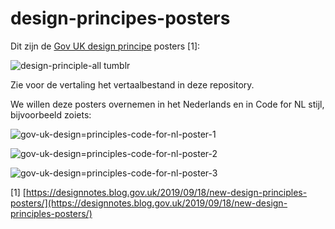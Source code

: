 # design-principes-posters

Dit zijn de [Gov UK design principe](https://www.gov.uk/guidance/government-design-principles) posters [1]:

![design-principle-all tumblr](https://github.com/codefornl/design-principes-posters/assets/1716809/914fc692-099c-4461-9867-ab6c6733b9a6)

Zie voor de vertaling het vertaalbestand in deze repository.

We willen deze posters overnemen in het Nederlands en in Code for NL stijl, bijvoorbeeld zoiets:

![gov-uk-design=principles-code-for-nl-poster-1](https://github.com/codefornl/design-principes-posters/assets/1716809/7ed5c509-1091-467e-baa9-5f15460e5e11)

![gov-uk-design=principles-code-for-nl-poster-2](https://github.com/codefornl/design-principes-posters/assets/1716809/741cca00-722e-4e4b-8665-97029fbddea0)

![gov-uk-design=principles-code-for-nl-poster-3](https://github.com/codefornl/design-principes-posters/assets/1716809/fa9d22ab-d9d3-4c04-a272-b5c7d0ca439e)

[1] [https://designnotes.blog.gov.uk/2019/09/18/new-design-principles-posters/](https://designnotes.blog.gov.uk/2019/09/18/new-design-principles-posters/)
